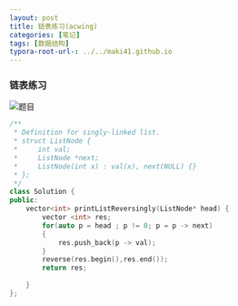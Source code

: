 ```yaml
---
layout: post
title: 链表练习(acwing)
categories: [笔记]
tags: [数据结构]
typora-root-url-: ../../maki41.github.io
---
```


### 链表练习

![题目](../../../../assets/blog_res/2022-04-05-%E9%93%BE%E8%A1%A8%E5%88%B7%E9%A2%98.assets/%E9%A2%98%E7%9B%AE.png)

```c++
/**
 * Definition for singly-linked list.
 * struct ListNode {
 *     int val;
 *     ListNode *next;
 *     ListNode(int x) : val(x), next(NULL) {}
 * };
 */
class Solution {
public:
    vector<int> printListReversingly(ListNode* head) {
        vector <int> res;
        for(auto p = head ; p != 0; p = p -> next)
        {
            res.push_back(p -> val);
        }
        reverse(res.begin(),res.end());
        return res;
        
    }
};
```